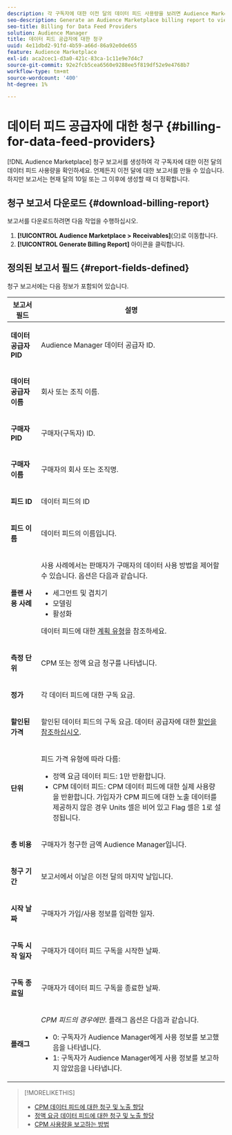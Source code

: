 ```yaml
---
description: 각 구독자에 대한 이전 달의 데이터 피드 사용량을 보려면 Audience Marketplace 과금 보고서를 생성하십시오. 언제든지 이전 달에 대한 보고서를 만들 수 있습니다. 하지만 보고서는 현재 달의 10일 또는 그 이후에 생성할 때 더 정확합니다.
seo-description: Generate an Audience Marketplace billing report to view data feed usage for the previous month for each of your subscribers. You can create a report for the previous month at any time. However, the report is more accurate when you generate it on or after the 10th day of the current month.
seo-title: Billing for Data Feed Providers
solution: Audience Manager
title: 데이터 피드 공급자에 대한 청구
uuid: 4e11dbd2-91fd-4b59-a66d-86a92e0de655
feature: Audience Marketplace
exl-id: aca2cec1-d3a0-421c-83ca-1c11e9e7d4c7
source-git-commit: 92e2fcb5cea6560e9288ee5f819df52e9e4768b7
workflow-type: tm+mt
source-wordcount: '400'
ht-degree: 1%

---
```


# 데이터 피드 공급자에 대한 청구 {#billing-for-data-feed-providers}

[!DNL Audience Marketplace] 청구 보고서를 생성하여 각 구독자에 대한 이전 달의 데이터 피드 사용량을 확인하세요. 언제든지 이전 달에 대한 보고서를 만들 수 있습니다. 하지만 보고서는 현재 달의 10일 또는 그 이후에 생성할 때 더 정확합니다.

## 청구 보고서 다운로드 {#download-billing-report}

보고서를 다운로드하려면 다음 작업을 수행하십시오.

1. **[!UICONTROL Audience Marketplace > Receivables]**(으)로 이동합니다.
1. **[!UICONTROL Generate Billing Report]** 아이콘을 클릭합니다.

## 정의된 보고서 필드 {#report-fields-defined}

청구 보고서에는 다음 정보가 포함되어 있습니다.

<table id="table_B433D5059F6446068683E425B1D87520"> 
 <thead> 
  <tr> 
   <th colname="col1" class="entry"> 보고서 필드 </th> 
   <th colname="col2" class="entry"> 설명 </th> 
  </tr> 
 </thead>
 <tbody> 
  <tr> 
   <td colname="col1"> <p><b><span class="uicontrol"> 데이터 공급자 PID</span></b> </p> </td> 
   <td colname="col2"> <p><span class="keyword"> Audience Manager</span> 데이터 공급자 ID. </p> </td> 
  </tr> 
  <tr> 
   <td colname="col1"> <p><b><span class="uicontrol"> 데이터 공급자 이름</span></b> </p> </td> 
   <td colname="col2"> <p>회사 또는 조직 이름. </p> </td> 
  </tr> 
  <tr> 
   <td colname="col1"> <p><b><span class="uicontrol"> 구매자 PID</span></b> </p> </td> 
   <td colname="col2"> <p>구매자(구독자) ID. </p> </td> 
  </tr> 
  <tr> 
   <td colname="col1"> <p><b><span class="uicontrol"> 구매자 이름</span></b> </p> </td> 
   <td colname="col2"> <p>구매자의 회사 또는 조직명. </p> </td> 
  </tr> 
  <tr> 
   <td colname="col1"> <p><b><span class="uicontrol"> 피드 ID</span></b> </p> </td> 
   <td colname="col2"> <p>데이터 피드의 ID </p> </td> 
  </tr> 
  <tr> 
   <td colname="col1"> <p><b><span class="uicontrol"> 피드 이름</span></b> </p> </td> 
   <td colname="col2"> <p>데이터 피드의 이름입니다. </p> </td> 
  </tr> 
  <tr> 
   <td colname="col1"> <p><b><span class="uicontrol"> 플랜 사용 사례</span></b> </p> </td> 
   <td colname="col2"> <p>사용 사례에서는 판매자가 구매자의 데이터 사용 방법을 제어할 수 있습니다. 옵션은 다음과 같습니다. </p> 
    <ul id="ul_8230A93B5DCE4C10B025D3C761F72CEF"> 
     <li id="li_3400C6475F6D43D7AF54D9A0ED9C09E0">세그먼트 및 겹치기 </li> 
     <li id="li_65DFEF1EA6C341ACB5B72FF629F10AFC">모델링 </li> 
     <li id="li_B84935B93ADE4D299732CE7E099DF7B3">활성화 </li> 
    </ul> <p>데이터 피드에 대한 <a href="../../../features/audience-marketplace/marketplace-data-providers/marketplace-create-manage-feeds.md#plan-types"> 계획 유형</a>을 참조하세요. </p> </td> 
  </tr> 
  <tr> 
   <td colname="col1"> <p><b><span class="uicontrol"> 측정 단위</span></b> </p> </td> 
   <td colname="col2"> <p>CPM 또는 정액 요금 청구를 나타냅니다. </p> </td> 
  </tr> 
  <tr> 
   <td colname="col1"> <p><b><span class="uicontrol"> 정가</span></b> </p> </td> 
   <td colname="col2"> <p>각 데이터 피드에 대한 구독 요금. </p> </td> 
  </tr> 
  <tr> 
   <td colname="col1"> <p><b><span class="uicontrol"> 할인된 가격</span></b> </p> </td> 
   <td colname="col2"> <p>할인된 데이터 피드의 구독 요금. 데이터 공급자에 대한 <a href="../../../features/audience-marketplace/marketplace-data-providers/marketplace-create-manage-feeds.md#discounts"> 할인을 참조하십시오</a>. </p> </td> 
  </tr> 
  <tr> 
   <td colname="col1"> <p><b><span class="uicontrol">단위</span></b> </p> </td> 
   <td colname="col2"> <p>피드 가격 유형에 따라 다름: </p> 
    <ul id="ul_01550B436EEE4FBC8C9945E08E3CE2C6"> 
     <li id="li_C589F6A751AB407E853AC6F726A47F14">정액 요금 데이터 피드: 1만 반환합니다. </li> 
     <li id="li_F93F8AEB2D8C45BFA0305E7808AFF848">CPM 데이터 피드: CPM 데이터 피드에 대한 실제 사용량을 반환합니다. 가입자가 CPM 피드에 대한 노출 데이터를 제공하지 않은 경우 Units 셀은 비어 있고 Flag 셀은 1로 설정됩니다. </li> 
    </ul> </td> 
  </tr> 
  <tr> 
   <td colname="col1"> <p><b><span class="uicontrol"> 총 비용</span></b> </p> </td> 
   <td colname="col2"> <p>구매자가 청구한 금액 <span class="keyword"> Audience Manager</span>입니다. </p> </td> 
  </tr> 
  <tr> 
   <td colname="col1"> <p><b><span class="uicontrol"> 청구 기간</span></b> </p> </td> 
   <td colname="col2"> <p> 보고서에서 이날은 이전 달의 마지막 날입니다. </p> </td> 
  </tr> 
  <tr> 
   <td colname="col1"> <p><b><span class="uicontrol"> 시작 날짜</span></b> </p> </td> 
   <td colname="col2"> <p>구매자가 가입/사용 정보를 입력한 일자. </p> </td> 
  </tr> 
  <tr> 
   <td colname="col1"> <p><b><span class="uicontrol"> 구독 시작 일자</span></b> </p> </td> 
   <td colname="col2"> <p>구매자가 데이터 피드 구독을 시작한 날짜. </p> </td> 
  </tr> 
  <tr> 
   <td colname="col1"> <p><b><span class="uicontrol"> 구독 종료일</span></b> </p> </td> 
   <td colname="col2"> <p>구매자가 데이터 피드 구독을 종료한 날짜. </p> </td> 
  </tr> 
  <tr> 
   <td colname="col1"> <p><b><span class="uicontrol"> 플래그</span></b> </p> </td> 
   <td colname="col2"> <p> <i>CPM 피드의 경우에만</i>. 플래그 옵션은 다음과 같습니다. </p> 
    <ul id="ul_509BC73B754A43299F8D719AB0805ABD"> 
     <li id="li_AB35E33B68EC49A187495DF6B9D86563">0: 구독자가 <span class="keyword"> Audience Manager</span>에게 사용 정보를 보고했음을 나타냅니다. </li> 
     <li id="li_2E4871B127A84EC586A9F3659F52D67E">1: 구독자가 <span class="keyword"> Audience Manager</span>에게 사용 정보를 보고하지 않았음을 나타냅니다. </li> 
    </ul> </td> 
  </tr> 
 </tbody> 
</table>

>[!MORELIKETHIS]
>
>* [CPM 데이터 피드에 대한 청구 및 노출 할당](../../../features/audience-marketplace/marketplace-data-buyers/marketplace-buyer-billing.md#cost-attribution)
>* [정액 요금 데이터 피드에 대한 청구 및 노출 할당](../../../features/audience-marketplace/marketplace-data-buyers/marketplace-buyer-billing.md)
>* [CPM 사용량을 보고하는 방법](../../../features/audience-marketplace/marketplace-data-buyers/marketplace-buyer-billing.md#report-cpm-usage)
